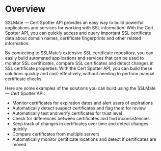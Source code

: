 # Overview

SSLMate — Cert Spotter API provides an easy way to build powerful applications
and services for working with SSL information. With the Cert Spotter API, you
can quickly access and query important SSL certificate data about domain names,
certificate fingerprints and other related information.

By connecting to SSLMate’s extensive SSL certificate repository, you can easily
build automated applications and services that can be used to monitor SSL
certificates, compare SSL certificates and detect changes in SSL certificate
properties. With the Cert Spotter API, you can build these solutions quickly
and cost-effectively, without needing to perform manual certificate checks.

Here are some examples of the solutions you can build using the SSLMate — Cert
Spotter API:

- Monitor certificates for expiration dates and alert users of expirations
- Automatically detect suspect certificates and flag them for review
- Automatically test and verify certificates for trust level
- Check for differences between certificates and find inconsistencies
- Keep track of changes in certificates over time and detect changes quickly
- Compare certificates from multiple servers
- Automatically monitor certificate locations and detect if certificates are
  moved
